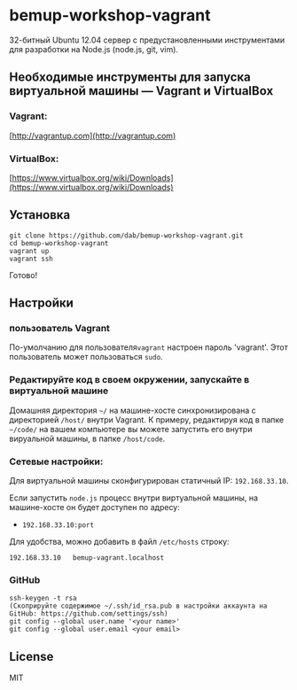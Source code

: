 # bemup-workshop-vagrant

32-битный Ubuntu 12.04 сервер с предустановленными инструментами для разработки на Node.js (node.js, git, vim).

## Необходимые инструменты для запуска виртуальной машины — Vagrant и VirtualBox

### Vagrant:
[http://vagrantup.com](http://vagrantup.com)

### VirtualBox:
[https://www.virtualbox.org/wiki/Downloads](https://www.virtualbox.org/wiki/Downloads)

## Установка

```
git clone https://github.com/dab/bemup-workshop-vagrant.git
cd bemup-workshop-vagrant
vagrant up
vagrant ssh
```

Готово! 

## Настройки

### пользователь Vagrant

По-умолчанию для пользователя```vagrant``` настроен пароль 'vagrant'. Этот пользователь может пользоваться `sudo`.

### Редактируйте код в своем окружении, запускайте в виртуальной машине

Домашняя директория ```~/``` на машине-хосте синхронизирована с директорией ```/host/``` внутри Vagrant. К примеру, редактируя код в папке ```~/code/``` на вашем компьютере вы можете запустить его внутри вируальной машины, в папке ```/host/code```.

### Сетевые настройки:

Для виртуальной машины сконфигурирован статичный IP: ```192.168.33.10```.

Если запустить `node.js` процесс внутри виртуальной машины, на машине-хосте он будет доступен по адресу:

* ```192.168.33.10:port```

Для удобства, можно добавить в файл ```/etc/hosts``` строку:

```192.168.33.10   bemup-vagrant.localhost```

### GitHub

```
ssh-keygen -t rsa
(Скоприруйте содержимое ~/.ssh/id_rsa.pub в настройки аккаунта на GitHub: https://github.com/settings/ssh)
git config --global user.name '<your name>'
git config --global user.email <your email>
```

## License 
MIT
